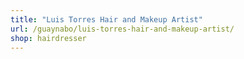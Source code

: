 ```yaml
---
title: "Luis Torres Hair and Makeup Artist"
url: /guaynabo/luis-torres-hair-and-makeup-artist/
shop: hairdresser
---
```


